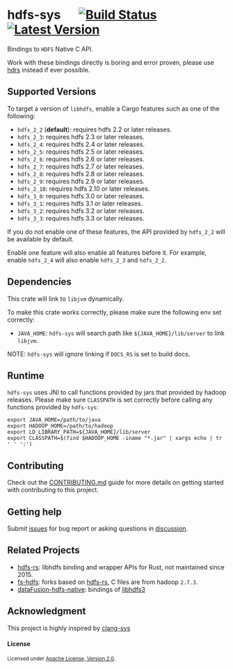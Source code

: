 # hdfs-sys &emsp; [![Build Status]][actions] [![Latest Version]][crates.io]

[Build Status]: https://img.shields.io/github/actions/workflow/status/Xuanwo/hdfs-sys/ci.yml
[actions]: https://github.com/Xuanwo/hdfs-sys/actions?query=branch%3Amain
[Latest Version]: https://img.shields.io/crates/v/hdfs-sys.svg
[crates.io]: https://crates.io/crates/hdfs-sys

Bindings to `HDFS` Native C API.

Work with these bindings directly is boring and error proven, please use [hdrs](https://github.com/Xuanwo/hdrs) instead if ever possible.

## Supported Versions

To target a version of `libhdfs`, enable a Cargo features such as one of the following:

- `hdfs_2_2` (**default**): requires hdfs 2.2 or later releases.
- `hdfs_2_3`: requires hdfs 2.3 or later releases.
- `hdfs_2_4`: requires hdfs 2.4 or later releases.
- `hdfs_2_5`: requires hdfs 2.5 or later releases.
- `hdfs_2_6`: requires hdfs 2.6 or later releases.
- `hdfs_2_7`: requires hdfs 2.7 or later releases.
- `hdfs_2_8`: requires hdfs 2.8 or later releases.
- `hdfs_2_9`: requires hdfs 2.9 or later releases.
- `hdfs_2_10`: requires hdfs 2.10 or later releases.
- `hdfs_3_0`: requires hdfs 3.0 or later releases.
- `hdfs_3_1`: requires hdfs 3.1 or later releases.
- `hdfs_3_2`: requires hdfs 3.2 or later releases.
- `hdfs_3_3`: requires hdfs 3.3 or later releases.

If you do not enable one of these features, the API provided by `hdfs_2_2` will be available by default.

Enable one feature will also enable all features before it. For example, enable `hdfs_2_4` will also enable `hdfs_2_3` and `hdfs_2_2`.

## Dependencies

This crate will link to `libjvm` dynamically.

To make this crate works correctly, please make sure the following env set correctly:

- `JAVA_HOME`: `hdfs-sys` will search path like `${JAVA_HOME}/lib/server` to link `libjvm`.

NOTE: `hdfs-sys` will ignore linking if `DOCS_RS` is set to build docs.

## Runtime

`hdfs-sys` uses JNI to call functions provided by jars that provided by hadoop releases. Please make sure `CLASSPATH` is set correctly before calling any functions provided by `hdfs-sys`:

```shell
export JAVA_HOME=/path/to/java
export HADOOP_HOME=/path/to/hadoop
export LD_LIBRARY_PATH=${JAVA_HOME}/lib/server
export CLASSPATH=$(find $HADOOP_HOME -iname "*.jar" | xargs echo | tr ' ' ':')
```

## Contributing

Check out the [CONTRIBUTING.md](./CONTRIBUTING.md) guide for more details on getting started with contributing to this project.

## Getting help

Submit [issues](https://github.com/Xuanwo/hdfs-sys/issues/new/choose) for bug report or asking questions in [discussion](https://github.com/Xuanwo/hdfs-sys/discussions/new?category=q-a).

## Related Projects

- [hdfs-rs](https://github.com/hyunsik/hdfs-rs/): libhdfs binding and wrapper APIs for Rust, not maintained since 2015.
- [fs-hdfs](https://github.com/yahoNanJing/fs-hdfs): forks based on [hdfs-rs](https://github.com/hyunsik/hdfs-rs/), C files are from hadoop `2.7.3`.
- [dataFusion-hdfs-native](https://github.com/datafusion-contrib/datafusion-hdfs-native): bindings of [libhdfs3](https://github.com/ClickHouse/libhdfs3/)

## Acknowledgment

This project is highly inspired by [clang-sys](https://github.com/KyleMayes/clang-sys)

#### License

<sup>
Licensed under <a href="./LICENSE">Apache License, Version 2.0</a>.
</sup>
